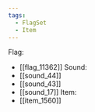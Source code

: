 ```yaml
---
tags:
  - FlagSet
  - Item
---
```

Flag:
- [[flag_11362]]
Sound:
- [[sound_44]]
- [[sound_43]]
- [[sound_17]]
Item:
- [[item_1560]]
